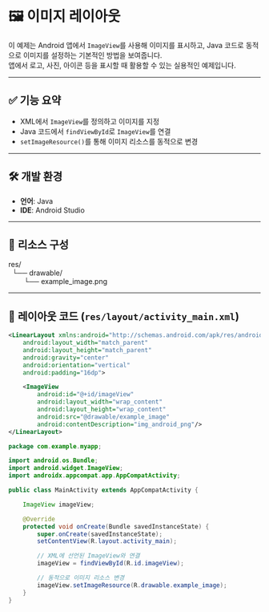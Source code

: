 # 🖼️ 이미지 레이아웃

이 예제는 Android 앱에서 `ImageView`를 사용해 이미지를 표시하고, Java 코드로 동적으로 이미지를 설정하는 기본적인 방법을 보여줍니다.  
앱에서 로고, 사진, 아이콘 등을 표시할 때 활용할 수 있는 실용적인 예제입니다.

---

## ✅ 기능 요약

- XML에서 `ImageView`를 정의하고 이미지를 지정
- Java 코드에서 `findViewById`로 `ImageView`를 연결
- `setImageResource()`를 통해 이미지 리소스를 동적으로 변경

---

## 🛠️ 개발 환경

- **언어**: Java  
- **IDE**: Android Studio 

---

## 📂 리소스 구성

res/ <br>
 &nbsp; └── drawable/ <br>
 &nbsp; &nbsp; &nbsp; &nbsp; └── example_image.png <br>

---

## 🧩 레이아웃 코드 (`res/layout/activity_main.xml`)

```xml
<LinearLayout xmlns:android="http://schemas.android.com/apk/res/android"
    android:layout_width="match_parent"
    android:layout_height="match_parent"
    android:gravity="center"
    android:orientation="vertical"
    android:padding="16dp">

    <ImageView
        android:id="@+id/imageView"
        android:layout_width="wrap_content"
        android:layout_height="wrap_content"
        android:src="@drawable/example_image"
        android:contentDescription="img_android_png"/>
</LinearLayout>
```
```java
package com.example.myapp;

import android.os.Bundle;
import android.widget.ImageView;
import androidx.appcompat.app.AppCompatActivity;

public class MainActivity extends AppCompatActivity {

    ImageView imageView;

    @Override
    protected void onCreate(Bundle savedInstanceState) {
        super.onCreate(savedInstanceState);
        setContentView(R.layout.activity_main);

        // XML에 선언된 ImageView와 연결
        imageView = findViewById(R.id.imageView);

        // 동적으로 이미지 리소스 변경
        imageView.setImageResource(R.drawable.example_image);
    }
}
```
